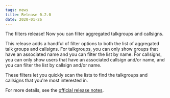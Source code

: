 ```yaml
---
tags: news
title: Release 0.2.0
date: 2020-01-26
---
```


The filters release! Now you can filter aggregated talkgroups and callsigns.
<!-- excerpt -->
This release adds a handful of filter options to both the list of aggregated talk groups and
callsigns. For talkgroups, you can only show groups that have an associated name and you can filter
the list by name. For callsigns, you can only show users that have an associated callsign and/or
name, and you can filter the list by callsign and/or name.

These filters let you quickly scan the lists to find the talkgroups and callsigns that you're most
interested in.

For more details, see the [official release notes](https://github.com/alexgladd/bm-hotgroups/releases/tag/0.2.0).
